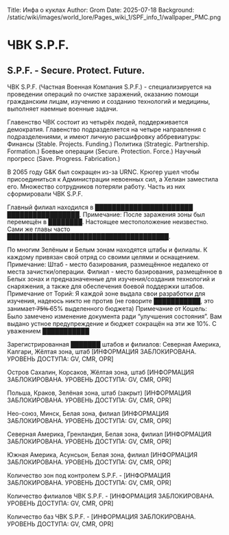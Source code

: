 Title: Инфа о куклах
Author: Grom
Date: 2025-07-18
Background: /static/wiki/images/world_lore/Pages_wiki_1/SPF_info_1/wallpaper_PMC.png

# ЧВК S.P.F.
## S.P.F. - Secure. Protect. Future.

ЧВК S.P.F. (Частная Военная Компания S.P.F.) - специализируется на проведении операций по очистке заражений, оказанию помощи гражданским лицам, изучению и созданию технологий и медицины, выполняет наемные военные задачи.

Главенство ЧВК состоит из четырёх людей, поддерживается демократия. 
Главенство подразделяется на четыре направления с подразделениями, и имеют личную расшифровку аббревиатуры:
Финансы (Stable. Projects. Funding.)
Политика (Strategic. Partnership. Formation.)
Боевые операции (Secure. Protection. Force.)
Научный прогресс (Save. Progress. Fabrication.)

В 2065 году G&K был сокращен из-за URNC. Крюгер ушел чтобы присоединиться к Администрации невоенных сил, а Хелиан заместила его. Множество сотрудников потеряли работу. Часть из них сформировали ЧВК S.P.F.

Главный филиал находился в ███████████████████████ █████████████████. 
Примечание: После заражения зоны был перемещён в ████████. Настоящее местоположение неизвестно. Сами же главы часто ██████████████████████████████████████.

По многим Зелёным и Белым зонам находятся штабы и филиалы. К каждому привязан свой отряд со своими целями и оснащением.
Примечание: Штаб - место базирования, размещённое недалеко от места зачистки/операции. Филиал - место базирования, размещённое в Белых зонах и предназначенные для изучения/создания технологий и снаряжения, а также для обеспечения боевой поддержки штабов.
Примечание от Торий: Я каждой зоне выдала свои разработки для изучения, надеюсь никто не против (не говорите ███████████, это занимает ̶7̶5̶%̶  65% выделенного бюджета) 
Примечание от Кошель: Было замечено изменение документа ради “улучшения состояния”. Вам выдано устное предупреждение и бюджет сокращён на эти же 10%. С уважением ███████████

Зарегистрированная ███████ штабов и филиалов:
Северная Америка, Калгари, Жёлтая зона, штаб
[ИНФОРМАЦИЯ ЗАБЛОКИРОВАНА. УРОВЕНЬ ДОСТУПА: GV, CMR, OPR]

Остров Сахалин, Корсаков, Жёлтая зона, штаб
[ИНФОРМАЦИЯ ЗАБЛОКИРОВАНА. УРОВЕНЬ ДОСТУПА: GV, CMR, OPR]

Польша, Краков, Зелёная зона, штаб (закрыт)
[ИНФОРМАЦИЯ ЗАБЛОКИРОВАНА. УРОВЕНЬ ДОСТУПА: GV, CMR, OPR]

Нео-союз, Минск, Белая зона, филиал
[ИНФОРМАЦИЯ ЗАБЛОКИРОВАНА. УРОВЕНЬ ДОСТУПА: GV, CMR, OPR]

Северная Америка, Гренландия, Белая зона, филиал
[ИНФОРМАЦИЯ ЗАБЛОКИРОВАНА. УРОВЕНЬ ДОСТУПА: GV, CMR, OPR]

Южная Америка, Асунсьон, Белая зона, филиал
[ИНФОРМАЦИЯ ЗАБЛОКИРОВАНА. УРОВЕНЬ ДОСТУПА: GV, CMR, OPR]

Количество зон под контролем S.P.F. - [ИНФОРМАЦИЯ ЗАБЛОКИРОВАНА. УРОВЕНЬ ДОСТУПА: GV, CMR, OPR]

Количество филиалов ЧВК S.P.F. - [ИНФОРМАЦИЯ ЗАБЛОКИРОВАНА. УРОВЕНЬ ДОСТУПА: GV, CMR, OPR]

Количество баз ЧВК S.P.F. - [ИНФОРМАЦИЯ ЗАБЛОКИРОВАНА. УРОВЕНЬ ДОСТУПА: GV, CMR, OPR]
